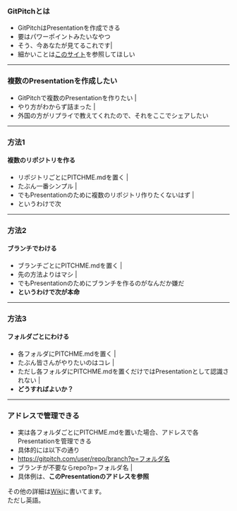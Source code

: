 ### GitPitchとは

* GitPitchはPresentationを作成できる
* 要はパワーポイントみたいなやつ 
* そう、今あなたが見てるこれです|
* 細かいことは[このサイト](http://paiza.hatenablog.com/entry/2017/06/22/GitHub%E3%81%A0%E3%81%91%E3%81%A7%E8%B6%85%E9%AB%98%E6%A9%9F%E8%83%BD%E3%81%AA%E3%82%B9%E3%83%A9%E3%82%A4%E3%83%89%E8%B3%87%E6%96%99%E3%81%8C%E4%BD%9C%E3%82%8C%E3%82%8B%E3%80%8CGitPitch%E3%80%8D%E3%81%AE)を参照してほしい


---


### 複数のPresentationを作成したい
* GitPitchで複数のPresentationを作りたい |
* やり方がわからず詰まった |
* 外国の方がリプライで教えてくれたので、それをここでシェアしたい

---


### 方法1
#### 複数のリポジトリを作る
* リポジトリごとにPITCHME.mdを置く |
* たぶん一番シンプル |
* でもPresentationのために複数のリポジトリ作りたくないはず |
* というわけで次


---


### 方法2
#### ブランチでわける
* ブランチごとにPITCHME.mdを置く |
* 先の方法よりはマシ |
* でもPresentationのためにブランチを作るのがなんだか嫌だ
* **というわけで次が本命**

---

### 方法3
#### フォルダごとにわける
* 各フォルダにPITCHME.mdを置く |
* たぶん皆さんがやりたいのはコレ |
* ただし各フォルダにPITCHME.mdを置くだけではPresentationとして認識されない |
* **どうすればよいか？**

---

### アドレスで管理できる
* 実は各フォルダごとにPITCHME.mdを置いた場合、アドレスで各Presentationを管理できる
* 具体的には以下の通り
* https://gitpitch.com/user/repo/branch?p=フォルダ名
* ブランチが不要ならrepo?p=フォルダ名 |
* 具体例は、**このPresentationのアドレスを参照**  
  
その他の詳細は[Wiki](https://github.com/gitpitch/gitpitch/wiki/Asset-Sharing)に書いてます。  
ただし英語。